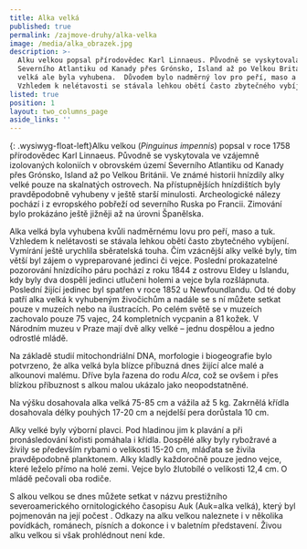 ```yaml
---
title: Alka velká
published: true
permalink: /zajmove-druhy/alka-velka
image: /media/alka_obrazek.jpg
description: >-
  Alku velkou popsal přírodovědec Karl Linnaeus. Původně se vyskytovala na území
  Severního Atlantiku od Kanady přes Grónsko, Island až po Velkou Británii. Alka
  velká ale byla vyhubena.  Důvodem bylo nadměrný lov pro peří, maso a tuk.
  Vzhledem k nelétavosti se stávala lehkou obětí často zbytečného vybíjení.
listed: true
position: 1
layout: two_columns_page
aside_links: ''
---
```

{: .wysiwyg-float-left}Alku velkou (_Pinguinus impennis_) popsal v roce 1758 přírodovědec Karl Linnaeus. Původně se vyskytovala ve vzájemně izolovaných koloniích v obrovském území Severního Atlantiku od Kanady přes Grónsko, Island až po Velkou Británii. Ve známé historii hnízdily alky velké pouze na skalnatých ostrovech. Na přístupnějších hnízdištích byly pravděpodobně vyhubeny v ještě starší minulosti. Archeologické nálezy pochází i z evropského pobřeží od severního Ruska po Francii. Zimování bylo prokázáno ještě jižněji až na úrovni Španělska. 

Alka velká byla vyhubena kvůli nadměrnému lovu pro peří, maso a tuk. Vzhledem k nelétavosti se stávala lehkou obětí často zbytečného vybíjení. Vymírání ještě urychlila sběratelská touha. Čím vzácnější alky velké byly, tím větší byl zájem o vypreparované jedinci či vejce. Poslední prokazatelné pozorování hnízdícího páru pochází z roku 1844 z ostrovu Eldey u Islandu, kdy byly dva dospělí jedinci utlučeni holemi a vejce byla rozšlápnuta. Poslední žijící jedinec byl spatřen v roce 1852 u Newfoundlandu. Od té doby patří alka velká k vyhubeným živočichům a nadále se s ní můžete setkat pouze v muzeích nebo na ilustracích. Po celém světě se v muzeích zachovalo pouze 75 vajec, 24 kompletních vycpanin a 81 kožek. V Národním muzeu v Praze mají dvě alky velké – jednu dospělou a jedno odrostlé mládě. 

Na základě studií mitochondriální DNA, morfologie i biogeografie bylo potvrzeno, že alka velká byla blízce příbuzná dnes žijící alce malé a alkounovi malému. Dříve byla řazena do rodu _Alca_, což se ovšem i přes blízkou příbuznost s alkou malou ukázalo jako neopodstatněné. 

Na výšku dosahovala alka velká 75-85 cm a vážila až 5 kg. Zakrnělá křídla dosahovala délky pouhých 17-20 cm a nejdelší pera dorůstala 10 cm. 

Alky velké byly výborní plavci. Pod hladinou jim k plavání a při pronásledování kořisti pomáhala i křídla. Dospělé alky byly rybožravé a živily se především rybami o velikosti 15-20 cm, mláďata se živila pravděpodobně planktonem. Alky kladly každoročně pouze jedno vejce, které leželo přímo na holé zemi. Vejce bylo žlutobílé o velikosti 12,4 cm. O mládě pečovali oba rodiče. 

S alkou velkou se dnes můžete setkat v názvu prestižního severoamerického ornitologického časopisu Auk (Auk=alka velká), který byl pojmenován na její počest . Odkazy na alku velkou naleznete i v několika povídkách, románech, písních a dokonce i v baletním představení. Živou alku velkou si však prohlédnout není kde.
